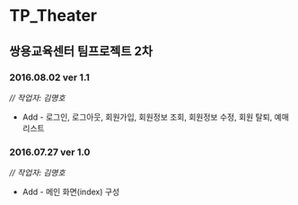 # TP_Theater
## 쌍용교육센터 팀프로젝트 2차

### 2016.08.02 ver 1.1
_// 작업자: 김명호_
* Add - 로그인, 로그아웃, 회원가입, 회원정보 조회, 회원정보 수정, 회원 탈퇴, 예매 리스트

### 2016.07.27 ver 1.0
_// 작업자: 김명호_
* Add - 메인 화면(index) 구성